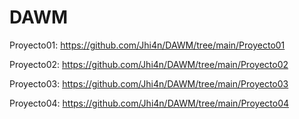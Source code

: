 # DAWM
Proyecto01: https://github.com/Jhi4n/DAWM/tree/main/Proyecto01

Proyecto02: https://github.com/Jhi4n/DAWM/tree/main/Proyecto02

Proyecto03: https://github.com/Jhi4n/DAWM/tree/main/Proyecto03

Proyecto04: https://github.com/Jhi4n/DAWM/tree/main/Proyecto04
